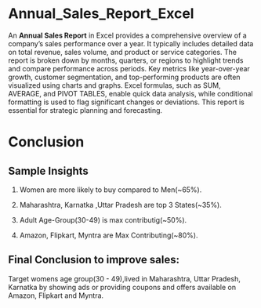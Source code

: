 
# Annual_Sales_Report_Excel

An **Annual Sales Report** in Excel provides a comprehensive overview of a company’s sales performance over a year. It typically includes detailed data on total revenue, sales volume, and product or service categories. The report is broken down by months, quarters, or regions to highlight trends and compare performance across periods. Key metrics like year-over-year growth, customer segmentation, and top-performing products are often visualized using charts and graphs. Excel formulas, such as SUM, AVERAGE, and PIVOT TABLES, enable quick data analysis, while conditional formatting is used to flag significant changes or deviations. This report is essential for strategic planning and forecasting.


# Conclusion

## Sample Insights

1. Women are more likely to buy compared to Men(~65%).

2. Maharashtra, Karnatka ,Uttar Pradesh are top 3 States(~35%).

3. Adult Age-Group(30-49) is max contributig(~50%).

4. Amazon, Flipkart, Myntra are Max Contributing(~80%).

## Final Conclusion to improve sales:

Target womens age group(30 - 49),lived in Maharashtra, Uttar Pradesh, Karnatka by showing ads or providing coupons and offers
available on Amazon, Flipkart and Myntra.